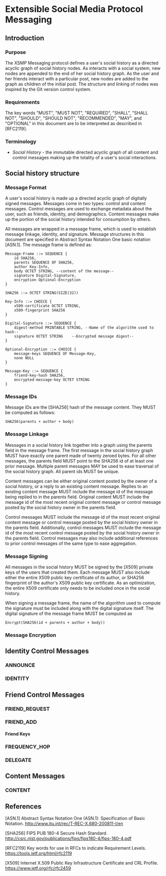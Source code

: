 # Extensible Social Media Protocol Messaging

## Introduction
### Purpose
The XSMP Messaging protocol defines a user's social history as a directed acyclic graph of social history nodes. As interacts with a social system, new nodes are appended to the end of her social history graph. As the user and her friends interact with a particular post, new nodes are added to the graph as children of the initial post. The structure and linking of nodes was inspired by the Git version control system.
### Requirements
The key words "MUST", "MUST NOT", "REQUIRED", "SHALL", "SHALL NOT",
"SHOULD", "SHOULD NOT", "RECOMMENDED", "MAY", and "OPTIONAL" in this
document are to be interpreted as described in [RFC2119].
### Terminology
+ *Social History* - the immutable directed acyclic graph of all content and control messages making up the totality of a user's social interactions.

## Social history structure
### Message Format
A user's social history is made up a directed acyclic graph of digitally signed messages. Messages come in two types: control and content messages. Control messages are used to exchange metadata about the user, such as friends, identity, and demographics. Content messages make up the portion of the social history intended for consumption by others.

All messages are wrapped in a message frame, which is used to establish message linkage, identity, and signature. Message structures in this document are specified in Abstract Syntax Notation One basic notation [ASN.1]. The message frame is defined as: 

    Message-Frame ::= SEQUENCE {
        id SHA256,
        parents SEQUENCE OF SHA256,
        author Key-Info,
        body OCTET STRING, --content of the message--
        signature Digital-Signature,
        encryption Optional-Encryption
    }

    SHA256 ::= OCTET STRING(SIZE(32))

    Key-Info ::= CHOICE {
        x509-certificate OCTET STRING,
        x509-fingerprint SHA256
    }

    Digital-Signature ::= SEQUENCE {
        digest-method PRINTABLE STRING, --Name of the algorithm used to hash--
        signature OCTET STRING    --Encrypted message digest--
    }

    Optional-Encryption ::= CHOICE {
        message-keys SEQUENCE OF Message-Key,
        none NULL
    }

    Message-Key ::= SEQUENCE {
        friend-key-hash SHA256,
        encrypted-message-key OCTET STRING
    }

### Message IDs
Message IDs are the [SHA256] hash of the message content. They MUST be computed as follows:

    SHA256(parents + author + body)

### Message Linkage
Messages in a social history link together into a graph using the parents field in the message frame. The first message in the social history graph MUST have exactly one parent made of twenty zeroed bytes. For all other messages, the parents field MUST point to the SHA256 id of at least one prior message. Multiple parent messages MAY be used to ease traversal of the social history graph. All parent ids MUST be unique.

Content messages can be either original content posted by the owner of a social history, or a reply to an existing content message. Replies to an existing content message MUST include the message id of the message being replied to in the parents field. Original content MUST include the message id of the most recent original content message or control message posted by the social history owner in the parents field.

Control messages MUST include the message id of the most recent original content message or control message posted by the social history owner in the parents field. Additionally, control messages MUST include the message id of the most recent control message posted by the social history owner in the parents field. Control messages may also include additional references to prior control messages of the same type to ease aggregation.

### Message Signing
All messages in the social history MUST be signed by the [X509] private keys of the users that created them. Each message MUST also include either the entire X509 public key certificate of its author, or SHA256 fingerprint of the author's X509 public key certificate. As an optimization, the entire X509 certificate only needs to be included once in the social history.

When signing a message frame, the name of the algorithm used to compute the signature must be included along with the digital signature itself. The digital signature of the message frame MUST be computed as

    Encrypt(SHA256(id + parents + author + body))

### Message Encryption

## Identity Control Messages
### ANNOUNCE
### IDENTITY

## Friend Control Messages
### FRIEND_REQUEST
### FRIEND_ADD
#### Friend Keys
### FREQUENCY_HOP
### DELEGATE

## Content Messages
### CONTENT

## References
[ASN.1] Abstract Syntax Notation One (ASN.1): Specification of Basic Notation. http://www.itu.int/rec/T-REC-X.680-200811-I/en

[SHA256] FIPS PUB 180-4 Secure Hash Standard. http://csrc.nist.gov/publications/fips/fips180-4/fips-180-4.pdf

[RFC2119] Key words for use in RFCs to indicate Requirement Levels. https://tools.ietf.org/html/rfc2119

[X509] Internet X.509 Public Key Infrastructure Certificate and CRL Profile. https://www.ietf.org/rfc/rfc2459
